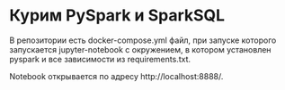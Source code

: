 # Курим PySpark и SparkSQL

В репозитории есть docker-compose.yml файл, при запуске которого запускается jupyter-notebook с окружением, 
в котором установлен pyspark и все зависимости из requirements.txt.

Notebook открывается по адресу http://localhost:8888/.

